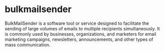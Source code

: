 # bulkmailsender
 BulkMailSender is a software tool or service designed to facilitate the sending of large volumes of emails to multiple recipients simultaneously. It is commonly used by businesses, organizations, and marketers for email marketing campaigns, newsletters, announcements, and other types of mass communication.  
